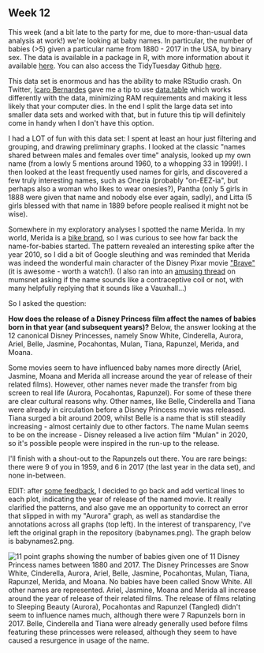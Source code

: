 ## Week 12

This week (and a bit late to the party for me, due to more-than-usual data analysis at work!) we're looking at baby names. In particular, the number of babies (>5) given a particular name from 1880 - 2017 in the USA, by binary sex. The data is available in a package in R, with more information about it available [here](https://cran.r-project.org/web/packages/babynames/index.html). You can also access the TidyTuesday Github [here](https://github.com/rfordatascience/tidytuesday/blob/master/data/2022/2022-03-22/readme.md). 

This data set is enormous and has the ability to make RStudio crash. On Twitter, [Ícaro Bernardes](https://twitter.com/IcaroBSC/status/1506316289270292494) gave me a tip to use [data.table](https://atrebas.github.io/post/2019-03-03-datatable-dplyr/) which works differently with the data, minimizing RAM requirements and making it less likely that your computer dies. In the end I split the large data set into smaller data sets and worked with that, but in future this tip will definitely come in handy when I don't have this option.

I had a LOT of fun with this data set: I spent at least an hour just filtering and grouping, and drawing preliminary graphs. I looked at the classic "names shared between males and females over time" analysis, looked up my own name (from a lowly 5 mentions around 1960, to a whopping 33 in 1999!). I then looked at the least frequently used names for girls, and discovered a few truly interesting names, such as Onezia (probably "on-EEZ-ia", but perhaps also a woman who likes to wear onesies?), Pantha (only 5 girls in 1888 were given that name and nobody else ever again, sadly),  and Litta (5 girls blessed with that name in 1889 before people realised it might not be wise).

Somewhere in my exploratory analyses I spotted the name Merida. In my world, Merida is a [bike brand](https://www.merida-bikes.com/en-gb), so I was curious to see how far back the name-for-babies started. The pattern revealed an interesting spike after the year 2010, so I did a bit of Google sleuthing and was reminded that Merida was indeed the wonderful main character of the Disney Pixar movie ["Brave"](https://www.imdb.com/title/tt1217209/) (it is awesome - worth a watch!). (I also ran into an [amusing thread](https://www.mumsnet.com/Talk/baby_names/1245728-Merida) on mumsnet asking if the name sounds like a contraceptive coil or not, with many helpfully replying that it sounds like a Vauxhall...)

So I asked the question:

**How does the release of a Disney Princess film affect the names of babies born in that year (and subsequent years)?** Below, the answer looking at the 12 canonical Disney Princesses, namely Snow White, Cinderella, Aurora, Ariel, Belle, Jasmine, Pocahontas, Mulan, Tiana, Rapunzel, Merida, and Moana.

Some movies seem to have influenced baby names more directly (Ariel, Jasmine, Moana and Merida all increase around the year of release of their related films). However, other names never made the transfer from big screen to real life (Aurora, Pocahontas, Rapunzel). For some of these there are clear cultural reasons why. Other names, like Belle, Cinderella and Tiana were already in circulation before a Disney Princess movie was released. Tiana surged a bit around 2009, whilst Belle is a name that is still steadily increasing - almost certainly due to other factors. The name Mulan seems to be on the increase - Disney released a live action film "Mulan" in 2020, so it's possible people were inspired in the run-up to the release.

I'll finish with a shout-out to the Rapunzels out there. You are rare beings: there were 9 of you in 1959, and 6 in 2017 (the last year in the data set), and none in-between.

EDIT: after [some feedback](https://twitter.com/richard_vogg/status/1507071674625187844?s=20&t=eaZqL7R058HlnBA28gS5xA), I decided to go back and add vertical lines to each plot, indicating the year of release of the named movie. It really clarified the patterns, and also gave me an opportunity to correct an error that slipped in with my "Aurora" graph, as well as standardise the annotations across all graphs (top left). In the interest of transparency, I've left the original graph in the repository (babynames.png). The graph below is babynames2.png.

![11 point graphs showing the number of babies given one of 11 Disney Princess names between 1880 and 2017. The Disney Princesses are Snow White, Cinderella, Aurora, Ariel, Belle, Jasmine, Pocahontas, Mulan, Tiana, Rapunzel, Merida, and Moana. No babies have been called Snow White. All other names are represented. Ariel, Jasmine, Moana and Merida all increase around the year of release of their related films. The release of films relating to Sleeping Beauty (Aurora), Pocahontas and Rapunzel (Tangled) didn't seem to influence names much, although there were 7 Rapunzels born in 2017. Belle, Cinderella and Tiana were already generally used before films featuring these princesses were released, although they seem to have caused a resurgence in usage of the name.](https://github.com/PlantsGenesBugs/TidyTuesday/blob/main/2022/week12/babynames2.png)

